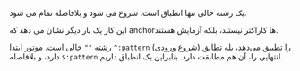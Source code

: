 یک رشته خالی تنها انطباق است: شروع می شود و بلافاصله تمام می شود.

این کار یک بار دیگر نشان می دهد که anchorها کاراکتر نیستند، بلکه آزمایش هستند.

رشته `""` خالی است. موتور ابتدا `^:pattern` (شروع ورودی) را تطبیق می‌دهد، بله تطابق دارد، و بلافاصله `$:pattern` انتهایی را، آن هم مطابقت دارد. بنابراین یک انطباق داریم.
